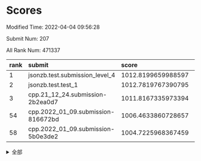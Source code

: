 # Scores

Modified Time: 2022-04-04 09:56:28

Submit Num: 207

All Rank Num: 471337

| rank |               submit               |       score        |       sigma        | pk_num |
| :--- | :--------------------------------- | :----------------- | :----------------- | :----- |
| 1    | jsonzb.test.submission_level_4     | 1012.8199659988597 | 0.796091319997162  | 9108   |
| 2    | jsonzb.test.test_1                 | 1012.7819767390795 | 0.8166952386487857 | 9106   |
| 3    | cpp.21_12_24.submission-2b2ea0d7   | 1011.8167335973394 | 0.7766518888960834 | 9108   |
| 54   | cpp.2022_01_09.submission-816672bd | 1006.4633860728657 | 0.7143116871257508 | 9109   |
| 58   | cpp.2022_01_09.submission-5b0e3de2 | 1004.7225968367459 | 0.7034338414386986 | 9110   |


<details>
<summary>全部</summary>

| rank |                 submit                 |       score        |       sigma        | pk_num |
| :--- | :------------------------------------- | :----------------- | :----------------- | :----- |
| 1    | jsonzb.test.submission_level_4         | 1012.8199659988597 | 0.796091319997162  | 9108   |
| 2    | jsonzb.test.test_1                     | 1012.7819767390795 | 0.8166952386487857 | 9106   |
| 3    | cpp.21_12_24.submission-2b2ea0d7       | 1011.8167335973394 | 0.7766518888960834 | 9108   |
| 4    | gobigger.level_3.submission_level_3_1  | 1011.7283291616382 | 0.76765447405566   | 9111   |
| 5    | gobigger.level_3.submission_level_3_21 | 1011.5285453742028 | 0.7490558115381639 | 9113   |
| 6    | gobigger.level_3.submission_level_3_26 | 1011.4964269198845 | 0.797670807676149  | 9104   |
| 7    | gobigger.level_3.submission_level_3_7  | 1011.0899174547304 | 0.7848632641574329 | 9108   |
| 8    | gobigger.level_3.submission_level_3_17 | 1010.9856509601764 | 0.7595179340383129 | 9106   |
| 9    | gobigger.level_3.submission_level_3_25 | 1010.7846027999116 | 0.7789381768906474 | 9109   |
| 10   | gobigger.level_3.submission_level_3_35 | 1010.7129770816747 | 0.7545580147498414 | 9111   |
| 11   | gobigger.level_3.submission_level_3_45 | 1010.6479148435035 | 0.7676025976133128 | 9107   |
| 12   | gobigger.level_3.submission_level_3_43 | 1010.6270576100238 | 0.7699082388731272 | 9104   |
| 13   | gobigger.level_3.submission_level_3_5  | 1010.5346346621085 | 0.7728933725463716 | 9107   |
| 14   | gobigger.level_3.submission_level_3_31 | 1010.5160374724954 | 0.7633507196724771 | 9105   |
| 15   | gobigger.level_3.submission_level_3_49 | 1010.4835923411339 | 0.7551369569045089 | 9111   |
| 16   | gobigger.level_3.submission_level_3_14 | 1010.4144010339156 | 0.7655447830085922 | 9108   |
| 17   | gobigger.level_3.submission_level_3_48 | 1010.3155297663689 | 0.7409619541108675 | 9107   |
| 18   | gobigger.level_3.submission_level_3_12 | 1010.2409190930173 | 0.7563908604522174 | 9110   |
| 19   | gobigger.level_3.submission_level_3_33 | 1010.1709816153123 | 0.7671228797649239 | 9110   |
| 20   | gobigger.level_3.submission_level_3_20 | 1010.0331359618708 | 0.7601340935244967 | 9109   |
| 21   | gobigger.level_3.submission_level_3_18 | 1010.0190732387761 | 0.7581414654594564 | 9111   |
| 22   | gobigger.level_3.submission_level_3_2  | 1009.9900501702732 | 0.7745882125915953 | 9116   |
| 23   | gobigger.level_3.submission_level_3_38 | 1009.9059005011521 | 0.7478784195743206 | 9103   |
| 24   | gobigger.level_3.submission_level_3_24 | 1009.8915703433844 | 0.7707947428919667 | 9112   |
| 25   | gobigger.level_3.submission_level_3_30 | 1009.8593533272602 | 0.7591108523129063 | 9109   |
| 26   | gobigger.level_3.submission_level_3_11 | 1009.7534962072365 | 0.7578187650740258 | 9109   |
| 27   | gobigger.level_3.submission_level_3_19 | 1009.7391882516504 | 0.7371847282908713 | 9110   |
| 28   | gobigger.level_3.submission_level_3_13 | 1009.6754754441668 | 0.76068074848055   | 9106   |
| 29   | gobigger.level_3.submission_level_3_22 | 1009.6717508819733 | 0.7691621253875602 | 9107   |
| 30   | gobigger.level_3.submission_level_3_44 | 1009.6601153540526 | 0.7478917760666667 | 9104   |
| 31   | gobigger.level_3.submission_level_3_8  | 1009.6527816162084 | 0.7460769728868267 | 9107   |
| 32   | gobigger.level_3.submission_level_3_0  | 1009.6495610050506 | 0.752673413995875  | 9107   |
| 33   | gobigger.level_3.submission_level_3_36 | 1009.6239970533134 | 0.7581673905576738 | 9111   |
| 34   | gobigger.level_3.submission_level_3_9  | 1009.5929039360088 | 0.7503193997143915 | 9109   |
| 35   | gobigger.level_3.submission_level_3_23 | 1009.4661850969572 | 0.7678213167212895 | 9108   |
| 36   | gobigger.level_3.submission_level_3_42 | 1009.4267322408351 | 0.7505096160486704 | 9111   |
| 37   | gobigger.level_3.submission_level_3_4  | 1009.3491798609408 | 0.7386319735686551 | 9109   |
| 38   | gobigger.level_3.submission_level_3_15 | 1009.312049477506  | 0.7792601250738115 | 9105   |
| 39   | gobigger.level_3.submission_level_3_39 | 1009.3067052416287 | 0.7464449823820563 | 9108   |
| 40   | gobigger.level_3.submission_level_3_3  | 1009.2988978345359 | 0.7522247484392858 | 9109   |
| 41   | gobigger.level_3.submission_level_3_27 | 1009.2150606803405 | 0.7288343314885217 | 9101   |
| 42   | gobigger.level_3.submission_level_3_32 | 1009.1736942807177 | 0.779741625594284  | 9109   |
| 43   | gobigger.level_3.submission_level_3_10 | 1009.1461823489949 | 0.7495014768799011 | 9116   |
| 44   | gobigger.level_3.submission_level_3_16 | 1009.130249527601  | 0.7300060139606204 | 9110   |
| 45   | gobigger.level_3.submission_level_3_46 | 1008.9927431251338 | 0.756007009433106  | 9113   |
| 46   | gobigger.level_3.submission_level_3_6  | 1008.9758142113253 | 0.7594455354535805 | 9110   |
| 47   | gobigger.level_3.submission_level_3_47 | 1008.9255131879498 | 0.7434217140980945 | 9110   |
| 48   | gobigger.level_3.submission_level_3_40 | 1008.8626058538916 | 0.7484684117937239 | 9105   |
| 49   | gobigger.level_3.submission_level_3_28 | 1008.847450762297  | 0.7488593585985276 | 9111   |
| 50   | gobigger.level_3.submission_level_3_41 | 1008.8016285814579 | 0.7499054330022275 | 9106   |
| 51   | gobigger.level_3.submission_level_3_34 | 1008.7891144608259 | 0.7242993133933199 | 9109   |
| 52   | gobigger.level_3.submission_level_3_37 | 1008.6708464755181 | 0.7292872115422732 | 9111   |
| 53   | gobigger.level_3.submission_level_3_29 | 1008.6073037901083 | 0.7429372126532687 | 9105   |
| 54   | cpp.2022_01_09.submission-816672bd     | 1006.4633860728657 | 0.7143116871257508 | 9109   |
| 55   | gobigger.level_1.submission_level_1_11 | 1004.9920005048457 | 0.7202292807100292 | 9110   |
| 56   | gobigger.level_1.submission_level_1_31 | 1004.7555579184013 | 0.7162045803692184 | 9110   |
| 57   | gobigger.level_1.submission_level_1_42 | 1004.7317297608482 | 0.7177704556196995 | 9107   |
| 58   | cpp.2022_01_09.submission-5b0e3de2     | 1004.7225968367459 | 0.7034338414386986 | 9110   |
| 59   | gobigger.level_1.submission_level_1_46 | 1004.6061054594655 | 0.716572595603622  | 9112   |
| 60   | gobigger.level_1.submission_level_1_22 | 1004.3828996401561 | 0.7243054238161748 | 9111   |
| 61   | gobigger.level_1.submission_level_1_13 | 1004.3622520841976 | 0.7262492152620793 | 9106   |
| 62   | gobigger.level_1.submission_level_1_4  | 1004.2971263440172 | 0.7161928358224596 | 9108   |
| 63   | gobigger.level_1.submission_level_1_10 | 1004.0719566854801 | 0.7129531248574338 | 9105   |
| 64   | gobigger.level_1.submission_level_1_39 | 1004.0048710267467 | 0.7100359421206954 | 9106   |
| 65   | gobigger.level_1.submission_level_1_15 | 1004.0003661521531 | 0.7091442322738537 | 9110   |
| 66   | gobigger.level_1.submission_level_1_35 | 1003.8920964274939 | 0.7196214327119005 | 9112   |
| 67   | gobigger.level_1.submission_level_1_24 | 1003.8795168746747 | 0.7279159806613748 | 9103   |
| 68   | gobigger.level_1.submission_level_1_5  | 1003.8260132231138 | 0.7076775938528699 | 9107   |
| 69   | gobigger.level_1.submission_level_1_48 | 1003.8242279673686 | 0.7014239167275789 | 9108   |
| 70   | gobigger.level_1.submission_level_1_36 | 1003.7775517553346 | 0.7141903298362456 | 9105   |
| 71   | gobigger.level_1.submission_level_1_33 | 1003.7288535840332 | 0.7084470910500484 | 9107   |
| 72   | gobigger.level_1.submission_level_1_12 | 1003.7149513940728 | 0.7196346283880298 | 9107   |
| 73   | gobigger.level_1.submission_level_1_26 | 1003.7082460377472 | 0.7203137499029354 | 9110   |
| 74   | gobigger.level_1.submission_level_1_8  | 1003.6971581342343 | 0.7194253327544089 | 9106   |
| 75   | gobigger.level_1.submission_level_1_34 | 1003.6527141790162 | 0.7321393256213087 | 9111   |
| 76   | gobigger.level_1.submission_level_1_17 | 1003.547751472603  | 0.7227317787970725 | 9110   |
| 77   | gobigger.level_1.submission_level_1_2  | 1003.4999736567396 | 0.7095300319306413 | 9105   |
| 78   | gobigger.level_1.submission_level_1_30 | 1003.4941856902944 | 0.7232909797065766 | 9111   |
| 79   | gobigger.level_1.submission_level_1_43 | 1003.4808840485061 | 0.7195654865683461 | 9105   |
| 80   | gobigger.level_1.submission_level_1_29 | 1003.4487195824269 | 0.7155162367420292 | 9107   |
| 81   | gobigger.level_1.submission_level_1_3  | 1003.4468559920354 | 0.7162776929575657 | 9106   |
| 82   | gobigger.level_1.submission_level_1_32 | 1003.3245952424314 | 0.7120472412020908 | 9107   |
| 83   | gobigger.level_1.submission_level_1_16 | 1003.2983481814981 | 0.7038779367443032 | 9106   |
| 84   | gobigger.level_1.submission_level_1_25 | 1003.2770273037897 | 0.7060317953005993 | 9107   |
| 85   | gobigger.level_1.submission_level_1_37 | 1003.2291258118812 | 0.7129591599068413 | 9107   |
| 86   | gobigger.level_1.submission_level_1_21 | 1003.1239342771623 | 0.7099139932827128 | 9110   |
| 87   | gobigger.level_1.submission_level_1_0  | 1003.1232977371736 | 0.7143958261281668 | 9108   |
| 88   | gobigger.level_1.submission_level_1_44 | 1003.122406226006  | 0.7100698337020475 | 9112   |
| 89   | gobigger.level_1.submission_level_1_38 | 1002.9017038565466 | 0.7119147335636582 | 9113   |
| 90   | gobigger.level_1.submission_level_1_41 | 1002.8416756843848 | 0.7158351883354127 | 9105   |
| 91   | gobigger.level_1.submission_level_1_7  | 1002.7945912662807 | 0.713009017234973  | 9108   |
| 92   | gobigger.level_1.submission_level_1_45 | 1002.793679960982  | 0.7213835511789538 | 9107   |
| 93   | gobigger.level_1.submission_level_1_9  | 1002.750806192333  | 0.7059059982608904 | 9107   |
| 94   | gobigger.level_1.submission_level_1_19 | 1002.6881265160208 | 0.7209969672667773 | 9105   |
| 95   | gobigger.level_1.submission_level_1_1  | 1002.5589213236332 | 0.7116381248750709 | 9111   |
| 96   | gobigger.level_1.submission_level_1_49 | 1002.5507935705157 | 0.7155022505826863 | 9112   |
| 97   | gobigger.level_1.submission_level_1_40 | 1002.5252541322207 | 0.7263248341658395 | 9111   |
| 98   | gobigger.level_1.submission_level_1_6  | 1002.4482530497238 | 0.7046464244284728 | 9102   |
| 99   | gobigger.level_1.submission_level_1_23 | 1002.3817261961732 | 0.7086466494798773 | 9106   |
| 100  | gobigger.level_1.submission_level_1_14 | 1002.3571233855099 | 0.7077981049978713 | 9103   |
| 101  | gobigger.level_1.submission_level_1_20 | 1002.34326729864   | 0.71322961124539   | 9112   |
| 102  | gobigger.level_1.submission_level_1_28 | 1002.3250042318667 | 0.7103511199014948 | 9112   |
| 103  | gobigger.level_1.submission_level_1_27 | 1002.2528706440719 | 0.7104303729522249 | 9109   |
| 104  | gobigger.level_1.submission_level_1_47 | 1002.2394061514327 | 0.7169570589912921 | 9104   |
| 105  | gobigger.level_1.submission_level_1_18 | 1002.221309093335  | 0.7184427088707089 | 9105   |
| 106  | gobigger.random.submission_random_37   | 997.5432816067639  | 0.7230019684160195 | 9107   |
| 107  | gobigger.random.submission_random_34   | 997.2164282781838  | 0.7103743788324296 | 9111   |
| 108  | gobigger.random.submission_random_5    | 997.19572061733    | 0.7029986790938929 | 9104   |
| 109  | gobigger.random.submission_random_12   | 997.0059849071298  | 0.7150676694530361 | 9107   |
| 110  | gobigger.random.submission_random_3    | 996.867055012374   | 0.7171211859811488 | 9103   |
| 111  | gobigger.random.submission_random_31   | 996.8146844060564  | 0.7009670237952838 | 9105   |
| 112  | gobigger.random.submission_random_39   | 996.8106898029718  | 0.7057920856021468 | 9113   |
| 113  | gobigger.random.submission_random_43   | 996.7236710210165  | 0.7228019591395775 | 9108   |
| 114  | gobigger.random.submission_random_22   | 996.6894055942282  | 0.7144419387666162 | 9107   |
| 115  | gobigger.random.submission_random_26   | 996.6768221409847  | 0.6998223713642111 | 9110   |
| 116  | gobigger.random.submission_random_27   | 996.632818255829   | 0.7245007541149425 | 9110   |
| 117  | gobigger.random.submission_random_38   | 996.6198828269191  | 0.7041157251160673 | 9101   |
| 118  | gobigger.random.submission_random_0    | 996.5336889202646  | 0.7179891899314851 | 9113   |
| 119  | gobigger.random.submission_random_49   | 996.4292442504076  | 0.7211476918158679 | 9108   |
| 120  | gobigger.random.submission_random_45   | 996.4169576157788  | 0.7004366437400646 | 9106   |
| 121  | gobigger.random.submission_random_25   | 996.3832950914391  | 0.7126431795481304 | 9107   |
| 122  | gobigger.random.submission_random_23   | 996.3519765138578  | 0.710520316026451  | 9104   |
| 123  | gobigger.random.submission_random_14   | 996.3154013468146  | 0.7124517546744468 | 9107   |
| 124  | gobigger.random.submission_random_47   | 996.2886408794789  | 0.7084076350677069 | 9107   |
| 125  | gobigger.random.submission_random_29   | 996.1722870195933  | 0.7036122482418294 | 9109   |
| 126  | gobigger.random.submission_random_46   | 996.1173402854438  | 0.7018490550472315 | 9106   |
| 127  | gobigger.random.submission_random_8    | 996.0922321652821  | 0.7151253897933556 | 9108   |
| 128  | gobigger.random.submission_random_16   | 996.0393008938638  | 0.7039438666623853 | 9104   |
| 129  | gobigger.random.submission_random_9    | 995.9648401290489  | 0.7083356949328969 | 9105   |
| 130  | gobigger.random.submission_random_30   | 995.9536577086324  | 0.707378906691828  | 9105   |
| 131  | gobigger.random.submission_random_1    | 995.9063461469191  | 0.7150077799976071 | 9102   |
| 132  | gobigger.random.submission_random_21   | 995.9027846881672  | 0.7321325366362191 | 9113   |
| 133  | gobigger.random.submission_random_32   | 995.8703529287807  | 0.7077749378985534 | 9105   |
| 134  | gobigger.random.submission_random_24   | 995.8423520138123  | 0.711459457686283  | 9107   |
| 135  | gobigger.random.submission_random_44   | 995.8422138556109  | 0.708637638425147  | 9108   |
| 136  | gobigger.random.submission_random_2    | 995.801012897622   | 0.7265746175566694 | 9105   |
| 137  | gobigger.random.submission_random_36   | 995.712402892891   | 0.7225206825873196 | 9109   |
| 138  | gobigger.random.submission_random_33   | 995.5609863862203  | 0.7146293380604938 | 9107   |
| 139  | gobigger.random.submission_random_42   | 995.5380263226024  | 0.70523503573862   | 9107   |
| 140  | gobigger.random.submission_random_13   | 995.5358292707791  | 0.7115575607843617 | 9109   |
| 141  | gobigger.random.submission_random_20   | 995.5245043285274  | 0.7017744053010845 | 9104   |
| 142  | gobigger.random.submission_random_48   | 995.5062846332931  | 0.7201876633185277 | 9105   |
| 143  | gobigger.random.submission_random_40   | 995.4571018147147  | 0.7012349227462098 | 9107   |
| 144  | gobigger.random.submission_random_35   | 995.4545971769181  | 0.7116587277609874 | 9106   |
| 145  | gobigger.random.submission_random_6    | 995.4362991436238  | 0.7116832784590867 | 9109   |
| 146  | gobigger.random.submission_random_28   | 995.4222243446586  | 0.7193498031144676 | 9106   |
| 147  | gobigger.random.submission_random_17   | 995.4053989687944  | 0.7126657847707378 | 9108   |
| 148  | gobigger.random.submission_random_11   | 995.3557903880213  | 0.7020045886978675 | 9111   |
| 149  | gobigger.random.submission_random_4    | 995.3487623211255  | 0.7287259868551003 | 9103   |
| 150  | gobigger.random.submission_random_10   | 995.2747487781302  | 0.704205573429302  | 9109   |
| 151  | gobigger.random.submission_random_41   | 995.2464974756986  | 0.7378759242959317 | 9107   |
| 152  | gobigger.random.submission_random_19   | 995.1885440409818  | 0.7151466981173072 | 9110   |
| 153  | gobigger.random.submission_random_7    | 995.1018063881909  | 0.7239363933784653 | 9107   |
| 154  | gobigger.random.submission_random_18   | 995.0585276780085  | 0.718680328150882  | 9114   |
| 155  | gobigger.random.submission_random_15   | 995.0347442342076  | 0.7169797944169027 | 9106   |
| 156  | gobigger.level_2.submission_level_2_26 | 994.4375153891368  | 0.7211894250541554 | 9107   |
| 157  | gobigger.level_2.submission_level_2_32 | 993.7539355076563  | 0.7381404412874563 | 9108   |
| 158  | gobigger.level_2.submission_level_2_40 | 993.7067940254689  | 0.7351661556353489 | 9113   |
| 159  | gobigger.level_2.submission_level_2_20 | 993.6473689277989  | 0.74506378135402   | 9107   |
| 160  | gobigger.level_2.submission_level_2_33 | 993.5901181938336  | 0.7313766264444813 | 9111   |
| 161  | gobigger.level_2.submission_level_2_30 | 993.5877337850379  | 0.7322329191097504 | 9104   |
| 162  | gobigger.level_2.submission_level_2_44 | 993.3687128604709  | 0.756735431878803  | 9111   |
| 163  | gobigger.level_2.submission_level_2_5  | 993.3612004226695  | 0.751269760895229  | 9111   |
| 164  | gobigger.level_2.submission_level_2_17 | 993.2434866113682  | 0.738278370722614  | 9109   |
| 165  | gobigger.level_2.submission_level_2_42 | 993.2281456734312  | 0.734546858297536  | 9113   |
| 166  | gobigger.level_2.submission_level_2_2  | 993.141375004575   | 0.7330727016735349 | 9114   |
| 167  | gobigger.level_2.submission_level_2_23 | 992.92583006943    | 0.7293149675504184 | 9110   |
| 168  | gobigger.level_2.submission_level_2_37 | 992.9059889390272  | 0.7316488677274321 | 9107   |
| 169  | gobigger.level_2.submission_level_2_6  | 992.8929333891165  | 0.7495368326248303 | 9114   |
| 170  | gobigger.level_2.submission_level_2_3  | 992.8648281504888  | 0.7434301881614148 | 9107   |
| 171  | gobigger.level_2.submission_level_2_8  | 992.7953180518678  | 0.7343196159845623 | 9112   |
| 172  | gobigger.level_2.submission_level_2_35 | 992.7912509789479  | 0.7432802511361598 | 9102   |
| 173  | gobigger.level_2.submission_level_2_46 | 992.6285564015124  | 0.7316934650207352 | 9110   |
| 174  | gobigger.level_2.submission_level_2_21 | 992.5706470738712  | 0.7446192161259768 | 9109   |
| 175  | gobigger.level_2.submission_level_2_4  | 992.5283978166685  | 0.7306038101964594 | 9103   |
| 176  | gobigger.level_2.submission_level_2_0  | 992.4747973017141  | 0.7408408131560577 | 9107   |
| 177  | gobigger.level_2.submission_level_2_13 | 992.4569817442097  | 0.7545691351875662 | 9104   |
| 178  | gobigger.level_2.submission_level_2_45 | 992.4228567087792  | 0.7561285929142553 | 9106   |
| 179  | gobigger.level_2.submission_level_2_49 | 992.3819092603055  | 0.7448834538322392 | 9105   |
| 180  | gobigger.level_2.submission_level_2_41 | 992.2814510480717  | 0.7298627571401334 | 9101   |
| 181  | gobigger.level_2.submission_level_2_25 | 992.2605306900638  | 0.7237646050050006 | 9107   |
| 182  | gobigger.level_2.submission_level_2_15 | 992.1535524250254  | 0.746207433748722  | 9108   |
| 183  | gobigger.level_2.submission_level_2_29 | 992.0567501011375  | 0.7381480764025965 | 9101   |
| 184  | gobigger.level_2.submission_level_2_19 | 992.0271491394327  | 0.7482172912694051 | 9110   |
| 185  | gobigger.level_2.submission_level_2_9  | 991.8131812456553  | 0.7493076143618355 | 9109   |
| 186  | gobigger.level_2.submission_level_2_47 | 991.7815768174481  | 0.7420775592905876 | 9109   |
| 187  | gobigger.level_2.submission_level_2_31 | 991.7786126165188  | 0.7318052595442637 | 9113   |
| 188  | gobigger.level_2.submission_level_2_22 | 991.7061567145016  | 0.7374439040286845 | 9110   |
| 189  | gobigger.level_2.submission_level_2_12 | 991.6923788652243  | 0.7486730997927898 | 9113   |
| 190  | gobigger.level_2.submission_level_2_43 | 991.6316586039161  | 0.748706622573749  | 9111   |
| 191  | gobigger.level_2.submission_level_2_18 | 991.5966653281635  | 0.7525202361901    | 9107   |
| 192  | gobigger.level_2.submission_level_2_16 | 991.515716015981   | 0.7419400255454631 | 9111   |
| 193  | gobigger.level_2.submission_level_2_27 | 991.5141128877627  | 0.7738991727558985 | 9105   |
| 194  | gobigger.level_2.submission_level_2_14 | 991.4775863922259  | 0.7582816705636825 | 9107   |
| 195  | gobigger.level_2.submission_level_2_36 | 991.4117388337261  | 0.7458894683482961 | 9107   |
| 196  | gobigger.level_2.submission_level_2_24 | 991.3376726542922  | 0.7402730137681232 | 9108   |
| 197  | gobigger.level_2.submission_level_2_48 | 991.1724422951348  | 0.7543700758131267 | 9108   |
| 198  | gobigger.level_2.submission_level_2_1  | 991.1403989668704  | 0.7477443064937666 | 9109   |
| 199  | gobigger.level_2.submission_level_2_10 | 991.0816712712988  | 0.7435828909858411 | 9110   |
| 200  | gobigger.level_2.submission_level_2_34 | 991.0056569106648  | 0.770879257222192  | 9102   |
| 201  | gobigger.level_2.submission_level_2_38 | 990.983885310869   | 0.746801962511002  | 9106   |
| 202  | gobigger.level_2.submission_level_2_39 | 990.9022982768224  | 0.7614866054215367 | 9107   |
| 203  | gobigger.level_2.submission_level_2_28 | 990.4282086412436  | 0.7803041315862524 | 9108   |
| 204  | gobigger.level_2.submission_level_2_7  | 990.3389637466419  | 0.7536317462326069 | 9112   |
| 205  | gobigger.level_2.submission_level_2_11 | 989.6686569765249  | 0.7882693897440456 | 9107   |
| 206  | gobigger.none.submission_none_1        | 978.5107968176474  | 1.2163341295252739 | 9110   |
| 207  | gobigger.none.submission_none_0        | 975.0196482601966  | 1.4352025032289595 | 9110   |

</details>